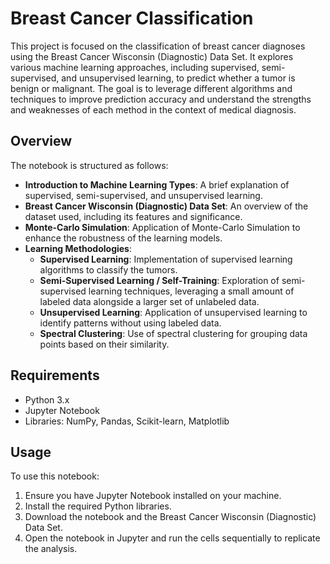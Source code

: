 
# Breast Cancer Classification

This project is focused on the classification of breast cancer diagnoses using the Breast Cancer Wisconsin (Diagnostic) Data Set. It explores various machine learning approaches, including supervised, semi-supervised, and unsupervised learning, to predict whether a tumor is benign or malignant. The goal is to leverage different algorithms and techniques to improve prediction accuracy and understand the strengths and weaknesses of each method in the context of medical diagnosis.

## Overview

The notebook is structured as follows:

- **Introduction to Machine Learning Types**: A brief explanation of supervised, semi-supervised, and unsupervised learning.
- **Breast Cancer Wisconsin (Diagnostic) Data Set**: An overview of the dataset used, including its features and significance.
- **Monte-Carlo Simulation**: Application of Monte-Carlo Simulation to enhance the robustness of the learning models.
- **Learning Methodologies**:
  - **Supervised Learning**: Implementation of supervised learning algorithms to classify the tumors.
  - **Semi-Supervised Learning / Self-Training**: Exploration of semi-supervised learning techniques, leveraging a small amount of labeled data alongside a larger set of unlabeled data.
  - **Unsupervised Learning**: Application of unsupervised learning to identify patterns without using labeled data.
  - **Spectral Clustering**: Use of spectral clustering for grouping data points based on their similarity.

## Requirements

- Python 3.x
- Jupyter Notebook
- Libraries: NumPy, Pandas, Scikit-learn, Matplotlib 

## Usage

To use this notebook:

1. Ensure you have Jupyter Notebook installed on your machine.
2. Install the required Python libraries.
3. Download the notebook and the Breast Cancer Wisconsin (Diagnostic) Data Set.
4. Open the notebook in Jupyter and run the cells sequentially to replicate the analysis.
